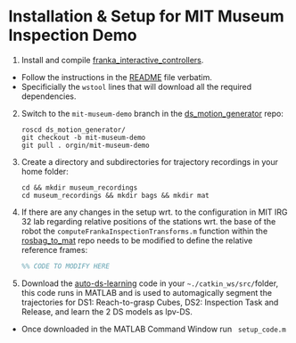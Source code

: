 # Installation & Setup for MIT Museum Inspection Demo

1. Install and compile [franka_interactive_controllers](https://github.com/nbfigueroa/franka_interactive_controllers). 
- Follow the instructions in the [README](https://github.com/nbfigueroa/franka_interactive_controllers#readme) file verbatim.  
- Specificially the ``wstool`` lines that will download all the required dependencies.

2. Switch to the ``mit-museum-demo`` branch in the [ds_motion_generator](https://github.com/nbfigueroa/ds_motion_generator) repo:
    ```
    roscd ds_motion_generator/
    git checkout -b mit-museum-demo
    git pull . orgin/mit-museum-demo
    ```
    
3. Create a directory and subdirectories for trajectory recordings in your home folder:
    ```
    cd && mkdir museum_recordings
    cd museum_recordings && mkdir bags && mkdir mat
    ```

4. If there are any changes in the setup wrt. to the configuration in MIT IRG 32 lab regarding relative positions of the stations wrt. the base of the robot the ``computeFrankaInspectionTransforms.m`` function within the [rosbag_to_mat](https://github.com/nbfigueroa/rosbag_to_mat) repo needs to be modified to define the relative reference frames:

    ```matlab
    %% CODE TO MODIFY HERE
    ```


5. Download the [auto-ds-learning](https://github.com/nbfigueroa/auto-ds-learning) code in your ``~./catkin_ws/src/``folder, this code runs in MATLAB and is used to automagically segment the trajectories for DS1: Reach-to-grasp Cubes, DS2: Inspection Task and Release, and learn the 2 DS models as lpv-DS. 
- Once downloaded in the MATLAB Command Window run `` setup_code.m``

